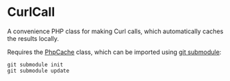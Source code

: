 # CurlCall

A convenience PHP class for making Curl calls, which automatically caches the results locally.  

Requires the [PhpCache][1] class, which can be imported using [git submodule][2]:

    git submodule init
    git submodule update

[1]: http://github.com/NeilCrosby/phpcache/tree
[2]: http://github.com/pat-maddox/giternal/tree
